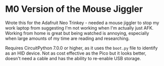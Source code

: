 # M0 Version of the Mouse Jiggler

Wrote this for the Adafruit Neo Trinkey - needed a mouse jiggler to stop my work laptop from suggesting I'm not working when I'm actually just AFK. Working from home is great but being watched is annoying, especially when large amounts of my time are reading and researching.

Requires CircuitPython 7.0.0 or higher, as it uses the `boot.py` file to identify as an HID device. Not as cost effective as the Pico but it looks better, doesn't need a cable and has the ability to re-enable USB storage.
